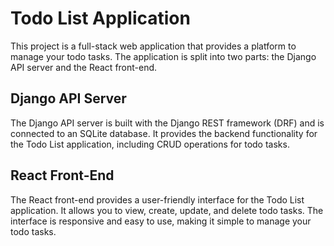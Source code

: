 # Todo List Application

This project is a full-stack web application that provides a platform to manage your todo tasks. The application is split into two parts: the Django API server and the React front-end.


## Django API Server

The Django API server is built with the Django REST framework (DRF) and is connected to an SQLite database. It provides the backend functionality for the Todo List application, including CRUD operations for todo tasks.

## React Front-End

The React front-end provides a user-friendly interface for the Todo List application. It allows you to view, create, update, and delete todo tasks. The interface is responsive and easy to use, making it simple to manage your todo tasks.